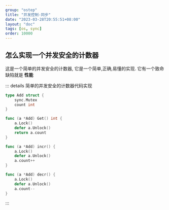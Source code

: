 ```yaml
---
group: "ostep"
title: "并发控制-同步"
date: "2023-03-28T20:55:51+08:00"
layout: "doc"
tags: [os, sync]
order: 10000
---
```


## 怎么实现一个并发安全的计数器

这是一个简单的并发安全的计数器, 它是一个简单,正确,易懂的实现. 它有一个致命缺陷就是 **性能**

:::  details 简单的并发安全的计数器代码实现

```go
type Add struct {
    sync.Mutex
    count int
}

func (a *Add) Get() int {
    a.Lock()
    defer a.Unlock()
    return a.count
}

func (a *Add) incr() {
    a.Lock()
    defer a.Unlock()
    a.count++
}

func (a *Add) decr() {
    a.Lock()
    defer a.Unlock()
    a.count--
}
```

:::

